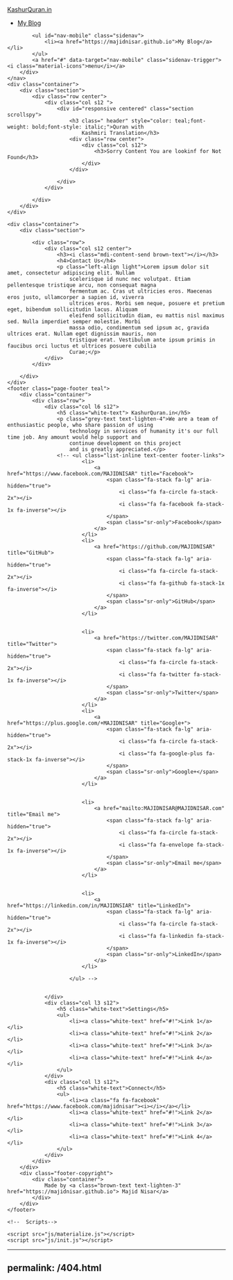 <!DOCTYPE html>
<html lang="en">

<head>
    <meta charset="UTF-8">
    <meta name="viewport" content="width=device-width, initial-scale=1.0">
    <title>404: Sorry File Not Found!</title>
    <!-- CSS  -->
    <link href="https://fonts.googleapis.com/icon?family=Material+Icons" rel="stylesheet">
    <link href="css/materialize.css" type="text/css" rel="stylesheet" media="screen,projection" />
    <link href="css/style.css" type="text/css" rel="stylesheet" media="screen,projection" />
</head>

<body>
    <nav class="white" role="navigation">
        <div class="nav-wrapper container">
            <a id="logo-container" href="#" class="brand-logo"> KashurQuran.in</a>
            <ul class="right hide-on-med-and-down">
                <li><a href="https://majidnisar.github.io">My Blog</a></li>
            </ul>

            <ul id="nav-mobile" class="sidenav">
                <li><a href="https://majidnisar.github.io">My Blog</a></li>
            </ul>
            <a href="#" data-target="nav-mobile" class="sidenav-trigger"><i class="material-icons">menu</i></a>
        </div>
    </nav>
    <div class="container">
        <div class="section">
            <div class="row center">
                <div class="col s12 ">
                    <div id="responsive centered" class="section scrollspy">
                        <h3 class=" header" style="color: teal;font-weight: bold;font-style: italic;">Quran with
                            Kashmiri Translation</h3>
                        <div class="row center">
                            <div class="col s12">
                                <h3>Sorry Content You are lookinf for Not Found</h3>
                            </div>
                        </div>

                    </div>
                </div>

            </div>
        </div>
    </div>

    <div class="container">
        <div class="section">

            <div class="row">
                <div class="col s12 center">
                    <h3><i class="mdi-content-send brown-text"></i></h3>
                    <h4>Contact Us</h4>
                    <p class="left-align light">Lorem ipsum dolor sit amet, consectetur adipiscing elit. Nullam
                        scelerisque id nunc nec volutpat. Etiam pellentesque tristique arcu, non consequat magna
                        fermentum ac. Cras ut ultricies eros. Maecenas eros justo, ullamcorper a sapien id, viverra
                        ultrices eros. Morbi sem neque, posuere et pretium eget, bibendum sollicitudin lacus. Aliquam
                        eleifend sollicitudin diam, eu mattis nisl maximus sed. Nulla imperdiet semper molestie. Morbi
                        massa odio, condimentum sed ipsum ac, gravida ultrices erat. Nullam eget dignissim mauris, non
                        tristique erat. Vestibulum ante ipsum primis in faucibus orci luctus et ultrices posuere cubilia
                        Curae;</p>
                </div>
            </div>

        </div>
    </div>
    <footer class="page-footer teal">
        <div class="container">
            <div class="row">
                <div class="col l6 s12">
                    <h5 class="white-text"> KashurQuran.in</h5>
                    <p class="grey-text text-lighten-4">We are a team of enthusiastic people, who share passion of using
                        technology in services of humanity it's our full time job. Any amount would help support and
                        continue development on this project
                        and is greatly appreciated.</p>
                    <!-- <ul class="list-inline text-center footer-links">
                            <li>
                                <a href="https://www.facebook.com/MAJIDNISAR" title="Facebook">
                                    <span class="fa-stack fa-lg" aria-hidden="true">
                                        <i class="fa fa-circle fa-stack-2x"></i>
                                        <i class="fa fa-facebook fa-stack-1x fa-inverse"></i>
                                    </span>
                                    <span class="sr-only">Facebook</span>
                                </a>
                            </li>
                            <li>
                                <a href="https://github.com/MAJIDNISAR" title="GitHub">
                                    <span class="fa-stack fa-lg" aria-hidden="true">
                                        <i class="fa fa-circle fa-stack-2x"></i>
                                        <i class="fa fa-github fa-stack-1x fa-inverse"></i>
                                    </span>
                                    <span class="sr-only">GitHub</span>
                                </a>
                            </li>
    
    
                            <li>
                                <a href="https://twitter.com/MAJIDNISAR" title="Twitter">
                                    <span class="fa-stack fa-lg" aria-hidden="true">
                                        <i class="fa fa-circle fa-stack-2x"></i>
                                        <i class="fa fa-twitter fa-stack-1x fa-inverse"></i>
                                    </span>
                                    <span class="sr-only">Twitter</span>
                                </a>
                            </li>
                            <li>
                                <a href="https://plus.google.com/+MAJIDNISAR" title="Google+">
                                    <span class="fa-stack fa-lg" aria-hidden="true">
                                        <i class="fa fa-circle fa-stack-2x"></i>
                                        <i class="fa fa-google-plus fa-stack-1x fa-inverse"></i>
                                    </span>
                                    <span class="sr-only">Google+</span>
                                </a>
                            </li>
    
    
                            <li>
                                <a href="mailto:MAJIDNISAR@MAJIDNISAR.com" title="Email me">
                                    <span class="fa-stack fa-lg" aria-hidden="true">
                                        <i class="fa fa-circle fa-stack-2x"></i>
                                        <i class="fa fa-envelope fa-stack-1x fa-inverse"></i>
                                    </span>
                                    <span class="sr-only">Email me</span>
                                </a>
                            </li>
    
    
                            <li>
                                <a href="https://linkedin.com/in/MAJIDNSIAR" title="LinkedIn">
                                    <span class="fa-stack fa-lg" aria-hidden="true">
                                        <i class="fa fa-circle fa-stack-2x"></i>
                                        <i class="fa fa-linkedin fa-stack-1x fa-inverse"></i>
                                    </span>
                                    <span class="sr-only">LinkedIn</span>
                                </a>
                            </li>
    
                        </ul> -->


                </div>
                <div class="col l3 s12">
                    <h5 class="white-text">Settings</h5>
                    <ul>
                        <li><a class="white-text" href="#!">Link 1</a></li>
                        <li><a class="white-text" href="#!">Link 2</a></li>
                        <li><a class="white-text" href="#!">Link 3</a></li>
                        <li><a class="white-text" href="#!">Link 4</a></li>
                    </ul>
                </div>
                <div class="col l3 s12">
                    <h5 class="white-text">Connect</h5>
                    <ul>
                        <li><a class="fa fa-facebook" href="https://www.facebook.com/majidnisar"><i></i></a></li>
                        <li><a class="white-text" href="#!">Link 2</a></li>
                        <li><a class="white-text" href="#!">Link 3</a></li>
                        <li><a class="white-text" href="#!">Link 4</a></li>
                    </ul>
                </div>
            </div>
        </div>
        <div class="footer-copyright">
            <div class="container">
                Made by <a class="brown-text text-lighten-3" href="https://majidnisar.github.io"> Majid Nisar</a>
            </div>
        </div>
    </footer>

    <!--  Scripts-->

    <script src="js/materialize.js"></script>
    <script src="js/init.js"></script>
</body>

</html>

---
permalink: /404.html
---